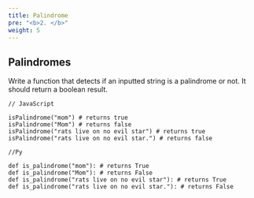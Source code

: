 ```yaml
---
title: Palindrome
pre: "<b>2. </b>"
weight: 5
---
```


## Palindromes

Write a function that detects if an inputted string is a palindrome or not. It should return a boolean result.

```
// JavaScript

isPalindrome("mom") # returns true
isPalindrome("Mom") # returns false
isPalindrome("rats live on no evil star") # returns true
isPalindrome("rats live on no evil star.") # returns false
```

```
//Py

def is_palindrome("mom"): # returns True
def is_palindrome("Mom"): # returns False
def is_palindrome("rats live on no evil star"): # returns True
def is_palindrome("rats live on no evil star."): # returns False
```